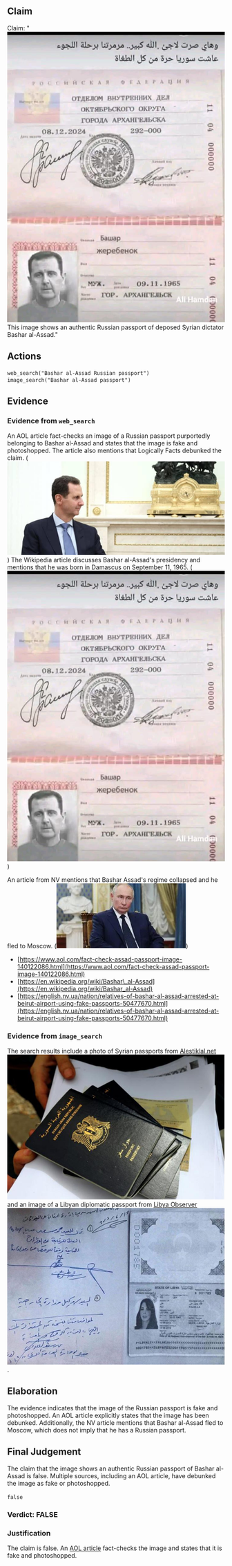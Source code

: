## Claim
Claim: "![image 21](media/69.jpg) This image shows an authentic Russian passport of deposed Syrian dictator Bashar al-Assad."

## Actions
```
web_search("Bashar al-Assad Russian passport")
image_search("Bashar al-Assad passport")
```

## Evidence
### Evidence from `web_search`
An AOL article fact-checks an image of a Russian passport purportedly belonging to Bashar al-Assad and states that the image is fake and photoshopped. The article also mentions that Logically Facts debunked the claim. (![image 2651](media/2025-08-07_20-52-1754599946-890665.jpg)) The Wikipedia article discusses Bashar al-Assad's presidency and mentions that he was born in Damascus on September 11, 1965. (![image 21](media/69.jpg))

An article from NV mentions that Bashar Assad's regime collapsed and he fled to Moscow. (![image 2674](media/2025-08-07_20-58-1754600338-410139.jpg))

*   [https://www.aol.com/fact-check-assad-passport-image-140122086.html](https://www.aol.com/fact-check-assad-passport-image-140122086.html)
*   [https://en.wikipedia.org/wiki/Bashar\_al-Assad](https://en.wikipedia.org/wiki/Bashar_al-Assad)
*   [https://english.nv.ua/nation/relatives-of-bashar-al-assad-arrested-at-beirut-airport-using-fake-passports-50477670.html](https://english.nv.ua/nation/relatives-of-bashar-al-assad-arrested-at-beirut-airport-using-fake-passports-50477670.html)


### Evidence from `image_search`
The search results include a photo of Syrian passports from [Alestiklal.net](https://www.alestiklal.net/en/article/bashar-al-assad-regime-no-more-passports-to-syrians) ![image 7836](media/2025-08-30_08-00-1756540835-457283.jpg) and an image of a Libyan diplomatic passport from [Libya Observer](https://libyaobserver.ly/news/bashar-al-assads-cousin-granted-libyan-diplomatic-passport) ![image 7841](media/2025-08-30_08-00-1756540836-443986.jpg).


## Elaboration
The evidence indicates that the image of the Russian passport is fake and photoshopped. An AOL article explicitly states that the image has been debunked. Additionally, the NV article mentions that Bashar al-Assad fled to Moscow, which does not imply that he has a Russian passport.


## Final Judgement
The claim that the image shows an authentic Russian passport of Bashar al-Assad is false. Multiple sources, including an AOL article, have debunked the image as fake or photoshopped.

`false`

### Verdict: FALSE

### Justification
The claim is false. An [AOL article](https://www.aol.com/fact-check-assad-passport-image-140122086.html) fact-checks the image and states that it is fake and photoshopped.
